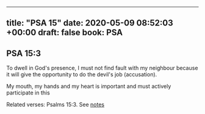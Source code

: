 
---
title: "PSA 15"
date: 2020-05-09 08:52:03 +00:00
draft: false
book: PSA
---

## PSA 15:3

To dwell in God's presence, I must not find fault with my neighbour because it will give the opportunity to do the devil's job (accusation).

My mouth, my hands and my heart is important and must actively participate in this

Related verses: Psalms 15:3. See [notes](https://my.bible.com/notes/3425557897492030240)

